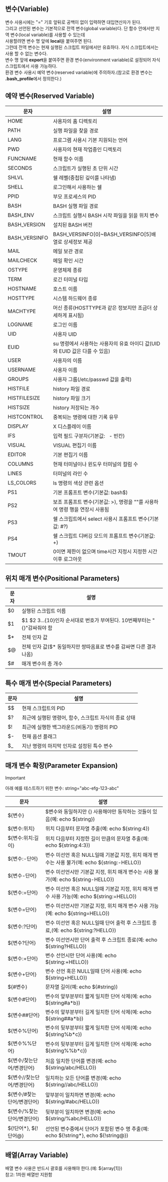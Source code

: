 ## 변수(Variable)
변수 사용시에는 "=" 기호 앞뒤로 공백이 없이 입력하면 대입연산자가 된다.  
그리고 선언된 변수는 기본적으로 전역 변수(global variable)다. 단 함수 안에서만 지역 변수(local variable)를 사용할 수 있는데  
사용할려면 변수 명 앞에 **local**을 붙여주면 된다.  
그런데 전역 변수는 현재 실행된 스크립트 파일에서만 유효하다. 자식 스크립트에서는 사용 할 수 없는 변수다.  
변수 명 앞에 **export**을 붙여주면 환경 변수(environment variable)로 설정되어 자식 스크립트에서 사용 가능하다.  
환경 변수 사용시 예약 변수(reserved variable)에 주의하자.(참고로 환경 변수는 **.bash_profile**에서 정의한다.)  

## 예약 변수(Reserved Variable)

 **문자** | **설명** 
---|---
 HOME | 사용자의 홈 디렉토리 
 PATH | 실행 파일을 찾을 경로 
 LANG | 프로그램 사용시 기본 지원되는 언어 
 PWD | 사용자의 현재 작업중인 디렉토리 
 FUNCNAME | 현재 함수 이름 
 SECONDS | 스크립트가 실행된 초 단위 시간 
 SHLVL | 쉘 레벨(중첩된 깊이를 나타냄) 
 SHELL | 로그인해서 사용하는 쉘 
 PPID | 부모 프로세스의 PID 
 BASH | BASH 실행 파일 경로 
 BASH_ENV | 스크립트 실행시 BASH 시작 파일을 읽을 위치 변수 
 BASH_VERSION | 설치된 BASH 버전 
 BASH_VERSINFO | BASH_VERSINFO[0]~BASH_VERSINFO[5]배열로 상세정보 제공 
 MAIL | 메일 보관 경로 
 MAILCHECK | 메일 확인 시간 
 OSTYPE | 운영체제 종류 
 TERM | 로긴 터미널 타입 
 HOSTNAME | 호스트 이름 
 HOSTTYPE | 시스템 하드웨어 종류 
 MACHTYPE | 머신 종류(HOSTTYPE과 같은 정보지만 조금더 상세하게 표시됨) 
 LOGNAME | 로그인 이름 
 UID | 사용자 UID 
 EUID | su 명령에서 사용하는 사용자의 유효 아이디 값(UID와 EUID 값은 다를 수 있음) 
 USER | 사용자의 이름 
 USERNAME | 사용자 이름 
 GROUPS | 사용자 그룹(/etc/passwd 값을 출력) 
 HISTFILE | history 파일 경로 
 HISTFILESIZE | history 파일 크기 
 HISTSIZE | history 저장되는 개수 
 HISTCONTROL | 중복되는 명령에 대한 기록 유무 
 DISPLAY | X 디스플레이 이름 
 IFS | 입력 필드 구분자(기본값: &nbsp; - 빈칸) 
 VISUAL | VISUAL 편집기 이름 
 EDITOR | 기본 편집기 이름 
 COLUMNS | 현재 터미널이나 윈도우 터미널의 컬럼 수 
 LINES | 터미널의 라인 수 
 LS_COLORS | ls 명령의 색상 관련 옵션 
 PS1 | 기본 프롬프트 변수(기본값: bash\$) 
 PS2 | 보조 프롬프트 변수(기본값: &gt;), 명령을 "\"를 사용하여 명령 행을 연장시 사용됨 
 PS3 | 쉘 스크립트에서 select 사용시 프롬프트 변수(기본값: #?) 
 PS4 | 쉘 스크립트 디버깅 모드의 프롬프트 변수(기본값: +) 
 TMOUT | 0이면 제한이 없으며 time시간 지정시 지정한 시간 이후 로그아웃 

## 위치 매개 변수(Positional Parameters)

 **문자** | **설명** 
---|---
 $0 | 실행된 스크립트 이름 
 $1 | $1 $2 $3...${10}인자 순서대로 번호가 부여된다. 10번째부터는 "{}"감싸줘야 함 
 $* | 전체 인자 값 
 $@ | 전체 인자 값($* 동일하지만 쌍따옴표로 변수를 감싸면 다른 결과 나옴) 
 $# | 매개 변수의 총 개수 

## 특수 매개 변수(Special Parameters)

 **문자** | **설명** 
---|---
 $\$ | 현재 스크립트의 PID 
 $? | 최근에 실행된 명령어, 함수, 스크립트 자식의 종료 상태 
 $! | 최근에 실행한 백그라운드(비동기) 명령의 PID 
 $- | 현재 옵션 플래그 
 $_ | 지난 명령의 마지막 인자로 설정된 특수 변수 

## 매개 변수 확장(Parameter Expansion)
> [!IMPORTANT]
> 아래 예를 테스트하기 위한 변수: string="abc-efg-123-abc"

 **문자** | **설명** 
---|---
 ${변수} | $변수와 동일하지만 {} 사용해야만 동작하는 것들이 있음(예: echo ${string}) 
 ${변수:위치} | 위치 다음부터 문자열 추출(예: echo ${string:4}) 
 ${변수:위치:길이} | 위치 다음부터 지정한 길이 만큼의 문자열 추출(예: echo ${string:4:3}) 
 ${변수:-단어} | 변수 미선언 혹은 NULL일때 기본값 지정, 위치 매개 변수는 사용 불가(예: echo ${string:-HELLO}) 
 ${변수-단어} | 변수 미선언시만 기본값 지정, 위치 매개 변수는 사용 불가(예: echo ${string-HELLO}) 
 ${변수:=단어} | 변수 미선언 혹은 NULL일때 기본값 지정, 위치 매개 변수 사용 가능(예: echo ${string:=HELLO}) 
 ${변수=단어} | 변수 미선언시만 기본값 지정, 위치 매개 변수 사용 가능(예: echo ${string=HELLO}) 
 ${변수:?단어} | 변수 미선언 혹은 NULL일때 단어 출력 후 스크립트 종료,(예: echo ${string:?HELLO}) 
 ${변수?단어} | 변수 미선언시만 단어 출력 후 스크립트 종료(예: echo ${string?HELLO}) 
 ${변수:+단어} | 변수 선언시만 단어 사용(예: echo ${string:+HELLO}) 
 ${변수+단어} | 변수 선언 혹은 NULL일때 단어 사용(예: echo ${string+HELLO}) 
 ${#변수} | 문자열 길이(예: echo ${#string}) 
 ${변수#단어} | 변수의 앞부분부터 짧게 일치한 단어 삭제(예: echo ${string#a*b}) 
 ${변수##단어} | 변수의 앞부분부터 길게 일치한 단어 삭제(예: echo ${string##a*b}) 
 ${변수%단어} | 변수의 뒷부분부터 짧게 일치한 단어 삭제(예: echo ${string%b*c}) 
 ${변수%%단어} | 변수의 뒷부분부터 길게 일치한 단어 삭제(예: echo ${string%%b*c}) 
 ${변수/찾는단어/변경단어} | 처음 일치한 단어를 변경(예: echo ${string/abc/HELLO}) 
 ${변수//찾는단어/변경단어} | 일치하는 모든 단어를 변경(예: echo ${string//abc/HELLO}) 
 ${변수/#찾는단어/변경단어} | 앞부분이 일치하면 변경(예: echo ${string/#abc/HELLO}) 
 ${변수/%찾는단어/변경단어} | 뒷부분이 일치하면 변경(예: echo ${string/%abc/HELLO}) 
 ${!단어*}, ${!단어@} | 선언된 변수중에서 단어가 포함된 변수 명 추출(예: echo ${!string*}, echo ${!string@}) 

## 배열(Array Variable)
배열 변수 사용은 반드시 괄호를 사용해야 한다.(예: ${array[1]})  
참고: 1차원 배열만 지원함